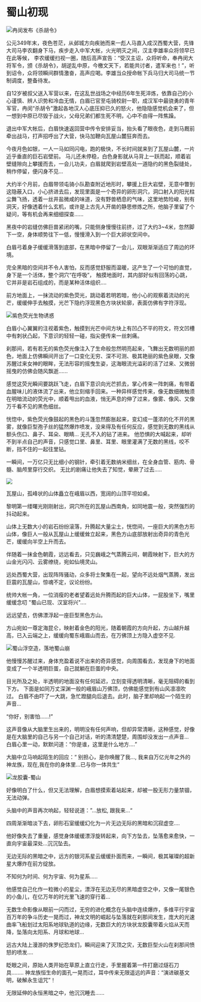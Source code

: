 # 蜀山初现

![冉闵发布《杀胡令》](../.gitbook/assets/123.jpg)

公元349年末，夜色苍茫，从邺城方向疾驰而来一彪人马直入成汉西蜀大营，先锋大司马李农翻身下马，疾步走入中军大帐，火光明灭之间，汉主李雄率众将领早已在此等候， 李农缓缓扫视一圈，随后高声宣告：“受汉主诏，众将听命，奉冉闵大将军令，颁《杀胡令》，胡逆乱中原，今檄文天下，若能共讨者，遣军来也！”，听到诏令，众将领瞬间群情激奋，高声应喝。李雄当众授命帐下兵马归大司马统一节制调度，整备待发。



自12岁被叔父送入军营以来，在这乱世战场之中经历6年生死淬炼，依靠自己的小心谨慎、辨人识势和冷血无情，白眉已官至屯骑校尉一职，成汉军中最骁勇的青年军官，冉闵“杀胡令”激起各地汉人心底压抑已久的怒火，他隐隐感觉机会来了，但一想到中原已尽毁于战火，父母兄弟们都生死不明，心中不由得一阵焦躁。



退出中军大帐后，白眉快速返回营中传令安排妥当，抬头看了眼夜色，走到马厩前牵出战马，打声招呼出了大营，快马加鞭向瓦屋山麓狂奔而去。



今夜月色如银，一人一马如同闪电，跑的极快，不长时间就来到了瓦屋山麓，一片近乎垂直的巨石岩壁前。 马儿还未停稳，白色身影就从马背上一跃而起，顺着岩壁缝隙向上攀援而去，一会儿功夫，白眉就爬到岩壁高处一道隐约的黑色裂缝处，稍作停留，便闪身不见...



大约半个月前，白眉带领屯骑小队勘查附近地形时，攀援上巨大岩壁，无意中瞥到这隐蔽入口，小心挤进去后，发现里面是一个奇异的卵形洞穴，洞口射入的阳光柱尘舞飞扬，透着一丝井盐微咸的味道，没有野兽栖息的气味，这里地势险峻，别有洞天，好像透着什么玄机，或许是上古先人开凿的静思修炼之所，他脑子里留了个疑问，等有机会再来细细探查......



黑夜中的岩缝仿佛巨兽紧闭的嘴，只能侧身慢慢往前挤，过了大约3\~4米，忽然脚下一空，身体顺势往下一低，慢慢滑入到一个巨大卵状空间中。



白眉弓着身子缓缓滑落到底部，在黑暗中停留了一会儿，双眼渐渐适应了周边的环境。

完全黑暗的空间并不令人害怕，反而感觉舒服而温暖，这产生了一个可怕的直觉，身下是一个活体，整个洞穴“在呼吸”， 触摸地面时，其内部好似有回荡的心跳，它并非是岩石组成的，而是某种活体组织....



前方地面上，一抹流动的紫色荧光，跳动着若明若暗，他小心的观察着流动的光芒，缓缓伸手去触摸，光芒下隐约浮现黑色方块状轮廓，表面仿佛有字符浮现。

![紫色荧光生物诱惑](../.gitbook/assets/maxresdefault.jpeg)

白眉小心翼翼的注视着紫色，触摸到光芒中间方块上有凹凸不平的符文，符文凹槽中有刺状凸起，下意识的轻轻一碰，指尖便传来一丝刺痛。



刹那间，若有若无的紫色荧光像注入了生命般忽然明亮起来，飞舞出无数明丽的颜色，地面上仿佛瞬间开出了一口变化无穷、深不可测、极其艳丽的紫色泉眼，又像苏醒过来女神的眼眸，无法形容的摇曳生姿，这海眼流光溢彩的活了过来、又微弱摇曳的仿佛会随风飘逝......



感觉这荧光瞬间要跳跃飞走，白眉下意识向光芒抓去，掌心传来一阵刺痛，有带着血腥味儿的液体流了出来，他立刻缩手回来。一种异样感觉传来，像无数细微触须在明暗流动的荧光中，顺着甩出的血液，悄无声息的伸了过来，像雾、像风、又像万千看不见的黑色细丝。



恍惚中，紫色荧光像鼓起的黑色的斗篷忽然膨胀起来，变幻成一蓬浓的化不开的黑雾，就像巨型孢子丝的猛然爆炸喷发，没来得及有任何反应，感觉到无数的黑线从额头伤口、鼻子、耳朵、眼睛... 无孔不入的钻了进来。 他恐惧的大喊起来，却听不到半点自己的声音，只感觉口里、鼻里、耳里、眼里灌满了无数的黑线，咬不断，挡不住的一起往里钻。



一瞬间，一万亿只无比细小的钢针，牵引着无数纳米细丝，在全身血管、筋肉、骨髓、脑颅里穿行交织。 无比的剧痛让他失去了知觉，晕厥了过去.....

![](../.gitbook/assets/仙山.jpeg)

瓦屋山，孤峰状的山体矗立在峨眉以西，宽阔的山顶平坦如桌。

&#x20;黎明第一缕曙光刚刚射出，洞穴所在的瓦屋山西南角，如同地震一般，突然强烈的抖动起来。&#x20;

山体上无数大小的岩石纷纷滚落，升腾起大量尘土，恍惚间，一座巨大的黑色方形山体，像巨人一般从瓦屋山上缓缓耸立起来，黑色方山底部放射出奇异的青色光芒，缓缓向半空上升而去。

伴随着一抹金色朝霞，远远看去，只见巍峨之气蒸腾云间，朝霞映射下，巨大的方山金光闪闪、云雾缭绕，宛如仙境灵山。&#x20;

远处西蜀大营，出现阵阵骚动，众多将士聚集在一起，望向不远处烟气蒸腾，发出巨震的瓦屋山，惊魂不定，议论纷纷。

&#x20;统帅大帐一角，一位消瘦的老者望着远处升腾而起的巨大山体，一屁股坐下，嘴里缓缓念叨 "蜀山已现、汉室将兴"....&#x20;

远远望去，仿佛漂浮起一座巨型黑色方山。&#x20;

方山宛如一尊定海昆仑，映射着金色的阳光，随着朝霞的方向升起，方山越升越高，已入云端之上，缓缓向蜀东峨眉山而去，在万佛顶上方隐入虚空不见.



![蜀山浮空造，落地蜀山崩                                    ](../.gitbook/assets/1000.jpeg)

他慢慢苏醒过来，身体充盈着说不出来的奇异感觉，向周围看去，发现身下的地面变成了一个半透明巨蛋，自己就躺在巨蛋的中央。

目光所及之处，半透明的地面没有任何延迟，立刻变得透明清晰，毫无阻碍的看到下方。 下面是如同万丈深渊一般的峨眉山万佛顶，仿佛能感觉到有山风凛凛吹过。 白眉不由吓了一大跳，急忙蹬腿向后退去。此时，脑子里却响起一个陌生的声音...



“你好，别害怕......!”



这声音像从大脑里生出来的，明明没有任何声响，但却异常清晰，这种感觉，好像是在大脑里的自己与另一个自己对话，听的清清楚楚，周围却没发出一点声音... 白眉心里一动，默默问道：“你是谁，这里是什么地方....”&#x20;

大脑中立马响起陌生的回应：“ 别担心，是你唤醒了我..., 我来自万亿光年之外的神龙族，现在,我在你的身体里...已与你一体共生“

![ 龙胶囊-蜀山](../.gitbook/assets/1.png)

好像明白了什么，但又无法理解，白眉想摸索着站起来，却被一股无形力量禁锢，无法动弹。&#x20;

头脑中的声音再次响起，轻轻说道：”...放松, 跟我来...“

四周渐渐暗淡下去，卵形石室缓缓幻化为一片无边无际的黑暗和沉寂虚空....&#x20;

他好像失去了重量，感觉身体缓缓漂浮旋转起来，向下方坠去，坠落愈来愈快，一直向宇宙最深处...沉沉坠去。&#x20;

无边无际的黑暗之中，远方的银河系星云缓缓扑面而来，一瞬间，极其璀璨的超新星大爆炸在前方绽放。

&#x20;不知何为时间、何为宇宙、何为星系.....&#x20;

他感觉自己化作一粒微小的星尘，漂浮在无边无尽的黑暗虚空之中，又像一尾银色的小鱼儿，在亿万年的时光里飞速的穿行着...&#x20;

无数生命影像从眼前一闪而过，无穷的进化概念在头脑中连续爆炸，多维平行宇宙百万年的争斗历史一晃而过，神龙文明的崛起与坠落就在刹那间发生，庞大的光速曲率飞船划过太阳系地球轨道的边缘，无数巨大的方块状龙胶囊带着火焰从天而降，坠落向太阳系、月球和地球...&#x20;

远古大陆上漫游的侏罗纪恐龙们，瞬间迎来了灭顶之灾，无数巨型火山在刹那间愤怒的喷发....

眨眼之间，原始人类开始在草原上直立行走，手里握着第一件打磨过燧石刀具........ 神龙族恒生命的面孔一晃而过，耳中传来无限遥远的声音：“演进碳基文明，破解永生诅咒”！

无限延伸的永恒黑暗之中，他沉沉睡去......
